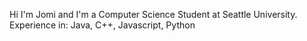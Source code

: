 Hi I'm Jomi
  and I'm a Computer Science Student at Seattle University.
  Experience in: Java, C++, Javascript, Python

<!---
Samuriot/Samuriot is a ✨ special ✨ repository because its `README.md` (this file) appears on your GitHub profile.
You can click the Preview link to take a look at your changes.
--->
